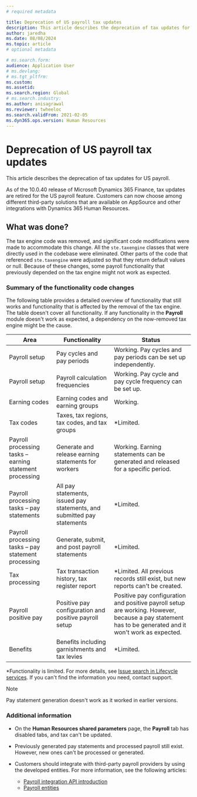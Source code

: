 ```yaml
---
# required metadata

title: Deprecation of US payroll tax updates
description: This article describes the deprecation of tax updates for US payroll.
author: jaredha
ms.date: 08/08/2024
ms.topic: article 
# optional metadata

# ms.search.form: 
audience: Application User
# ms.devlang: 
# ms.tgt_pltfrm: 
ms.custom: 
ms.assetid: 
ms.search.region: Global
# ms.search.industry: 
ms.author: anisagrawal
ms.reviewer: twheeloc
ms.search.validFrom: 2021-02-05
ms.dyn365.ops.version: Human Resources
---
```


# Deprecation of US payroll tax updates

This article describes the deprecation of tax updates for US payroll.

As of the 10.0.40 release of Microsoft Dynamics 365 Finance, tax updates are retired for the US payroll feature. Customers can now choose among different third-party solutions that are available on AppSource and other integrations with Dynamics 365 Human Resources.

## What was done?

The tax engine code was removed, and significant code modifications were made to accommodate this change. All the `ste.taxengine` classes that were directly used in the codebase were eliminated. Other parts of the code that referenced `ste.taxengine` were adjusted so that they return default values or null. Because of these changes, some payroll functionality that previously depended on the tax engine might not work as expected.

### Summary of the functionality code changes

The following table provides a detailed overview of functionality that still works and functionality that is affected by the removal of the tax engine. The table doesn't cover all functionality. If any functionality in the **Payroll** module doesn't work as expected, a dependency on the now-removed tax engine might be the cause.

| Area | Functionality | Status |
|------|---------------|--------|
| Payroll setup | Pay cycles and pay periods | Working. Pay cycles and pay periods can be set up independently. |
| Payroll setup | Payroll calculation frequencies | Working. Pay cycle and pay cycle frequency can be set up. |
| Earning codes  |	Earning codes and earning groups |	Working. |
| Tax codes | Taxes, tax regions, tax codes, and tax groups | *Limited. |
| Payroll processing tasks – earning statement processing | Generate and release earning statements for workers | Working. Earning statements can be generated and released for a specific period. |
| Payroll processing tasks – pay statements | All pay statements, issued pay statements, and submitted pay statements | *Limited. |
| Payroll processing tasks – pay statement processing | Generate, submit, and post payroll statements | *Limited. |
| Tax processing | Tax transaction history, tax register report | *Limited. All previous records still exist, but new reports can't be created. |
| Payroll positive pay | Positive pay configuration and positive payroll setup | Positive pay configuration and positive payroll setup are working. However, because a pay statement has to be generated and it won't work as expected. |
|Benefits	|Benefits including garnishments and tax levies| *Limited. |

*Functionality is limited. For more details, see [Issue search in Lifecycle services](../../../../dev-itpro/lifecycle-services/issue-search-lcs.md). If you can't find the information you need, contact support.

> [!NOTE]
> Pay statement generation doesn't work as it worked in earlier versions.

### Additional information

- On the **Human Resources shared parameters** page, the **Payroll** tab has disabled tabs, and tax can't be updated.
- Previously generated pay statements and processed payroll still exist. However, new ones can't be processed or generated.
- Customers should integrate with third-party payroll providers by using the developed entities. For more information, see the following articles:

    - [Payroll integration API introduction](/dynamics365/human-resources/hr-admin-integration-payroll-api-introduction)
    - [Payroll entities](/dynamics365/human-resources/hr-admin-integration-payroll-api-payroll-employee)

